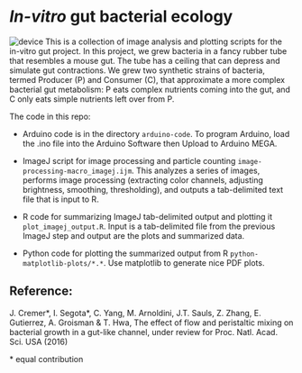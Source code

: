 # _In-vitro_ gut bacterial ecology

![device](https://github.com/igor25/invitro-gut/blob/master/images/minifluidic_device.jpg) This is a collection of image analysis and plotting scripts for the in-vitro gut project. In this project, we grew bacteria in a fancy rubber tube that resembles a mouse gut. The tube has a ceiling that can depress and simulate gut contractions. We grew two synthetic strains of bacteria, termed Producer (P) and Consumer (C), that approximate a more complex bacterial gut metabolism: P eats complex nutrients coming into the gut, and C only eats simple nutrients left over from P.

The code in this repo:

* Arduino code is in the directory ``arduino-code``. To program Arduino, load the .ino file into the Arduino Software then Upload to Arduino MEGA.

* ImageJ script for image processing and particle counting ``image-processing-macro_imagej.ijm``. This analyzes a series of images, performs image processing (extracting color channels, adjusting brightness, smoothing, thresholding), and outputs a tab-delimited text file that is input to R.

* R code for summarizing ImageJ tab-delimited output and plotting it ``plot_imagej_output.R``. Input is a tab-delimited file from the previous ImageJ step and output are the plots and summarized data.

* Python code for plotting the summarized output from R ``python-matplotlib-plots/*.*``. Use matplotlib to generate nice PDF plots.

## Reference:

J. Cremer\*, I. Segota\*, C. Yang, M. Arnoldini, J.T. Sauls, Z. Zhang, E. Gutierrez, A. Groisman & T. Hwa, The effect of flow and peristaltic mixing on bacterial growth in a gut-like channel, under review for Proc. Natl. Acad. Sci. USA (2016)

\* equal contribution
